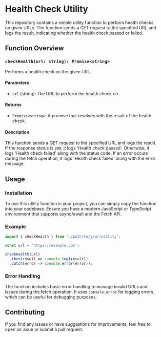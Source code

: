 # Health Check Utility

This repository contains a simple utility function to perform health checks on given URLs. The function sends a GET request to the specified URL and logs the result, indicating whether the health check passed or failed.

## Function Overview

### `checkHealth(url: string): Promise<string>`

Performs a health check on the given URL.

#### Parameters

-  `url` (string): The URL to perform the health check on.

#### Returns

-  `Promise<string>`: A promise that resolves with the result of the health check.

#### Description

This function sends a GET request to the specified URL and logs the result. If the response status is `200`, it logs 'Health check passed'. Otherwise, it logs 'Health check failed' along with the status code. If an error occurs during the fetch operation, it logs 'Health check failed' along with the error message.

## Usage

### Installation

To use this utility function in your project, you can simply copy the function into your codebase. Ensure you have a modern JavaScript or TypeScript environment that supports async/await and the Fetch API.

### Example

```typescript
import { checkHealth } from './path/to/your/utility';

const url = 'https://example.com';

checkHealth(url)
  .then(result => console.log(result))
  .catch(error => console.error(error));
```

### Error Handling

The function includes basic error handling to manage invalid URLs and issues during the fetch operation. It uses `console.error` for logging errors, which can be useful for debugging purposes.

## Contributing

If you find any issues or have suggestions for improvements, feel free to open an issue or submit a pull request.

